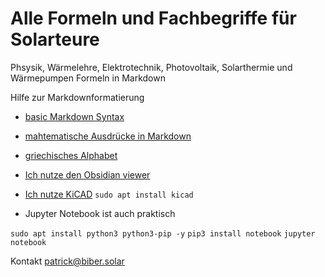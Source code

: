 # Alle Formeln und Fachbegriffe für Solarteure

Phsysik, Wärmelehre, Elektrotechnik, Photovoltaik, Solarthermie und Wärmepumpen Formeln in Markdown

Hilfe zur Markdownformatierung 

- [basic Markdown Syntax](https://docs.github.com/de/get-started/writing-on-github/getting-started-with-writing-and-formatting-on-github/basic-writing-and-formatting-syntax)

- [mahtematische Ausdrücke in Markdown](https://docs.github.com/de/get-started/writing-on-github/working-with-advanced-formatting/writing-mathematical-expressions)

- [griechisches Alphabet](https://gist.github.com/mrquincle/1102e58562411b7f633c08d5dc9a2e1f#file-greek-md)

- [Ich nutze den Obsidian viewer](https://obsidian.md/download)

- [Ich nutze KiCAD](https://www.kicad.org/download/) `sudo apt install kicad`

- Jupyter Notebook ist auch praktisch

`sudo apt install python3 python3-pip -y`
`pip3 install notebook`
`jupyter notebook`

Kontakt [patrick@biber.solar](mailto:patrick@biber.solar)
